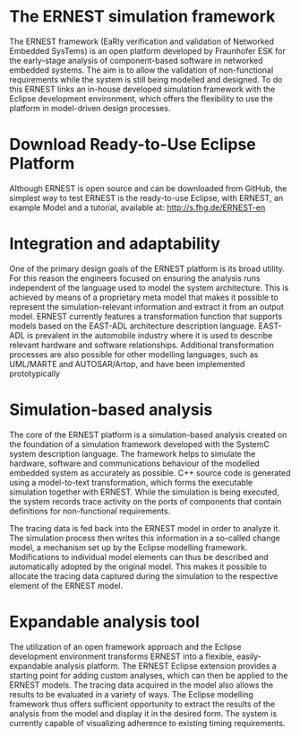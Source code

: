 # The ERNEST simulation framework
The ERNEST framework (EaRly verification and validation of Networked Embedded SysTems) is an open platform developed by Fraunhofer ESK for the early-stage analysis of component-based software in networked embedded systems. The aim is to allow the validation of non-functional requirements while the system is still being modelled and designed. To do this ERNEST links an in-house developed simulation framework with the Eclipse development environment, which offers the flexibility to use the platform in model-driven design processes.

# Download Ready-to-Use Eclipse Platform
Although ERNEST is open source and can be downloaded from GitHub, the simplest way to test ERNEST is the ready-to-use Eclipse, with ERNEST, an example Model and a tutorial, available at:
http://s.fhg.de/ERNEST-en

# Integration and adaptability
One of the primary design goals of the ERNEST platform is its broad utility. For this reason the engineers focused on ensuring the analysis runs independent of the language used to model the system architecture. This is achieved by means of a proprietary meta model that makes it possible to represent the simulation-relevant information and extract it from an output model. ERNEST currently features a transformation function that supports models based on the EAST-ADL architecture description language. EAST-ADL is prevalent in the automobile industry where it is used to describe relevant hardware and software relationships. Additional transformation processes are also possible for other modelling languages, such as UML/MARTE and AUTOSAR/Artop, and have been implemented prototypically

# Simulation-based analysis
The core of the ERNEST platform is a simulation-based analysis created on the foundation of a simulation framework developed with the SystemC system description language. The framework helps to simulate the hardware, software and communications behaviour of the modelled embedded system as accurately as possible. C++ source code is generated using a model-to-text transformation, which forms the executable simulation together with ERNEST. While the simulation is being executed, the system records trace activity on the ports of components that contain definitions for non-functional requirements.

The tracing data is fed back into the ERNEST model in order to analyze it. The simulation process then writes this information in a so-called change model, a mechanism set up by the Eclipse modelling framework. Modifications to individual model elements can thus be described and automatically adopted by the original model. This makes it possible to allocate the tracing data captured during the simulation to the respective element of the ERNEST model.

# Expandable analysis tool
The utilization of an open framework approach and the Eclipse development environment transforms ERNEST into a flexible, easily-expandable analysis platform. The ERNEST Eclipse extension provides a starting point for adding custom analyses, which can then be applied to the ERNEST models. The tracing data acquired in the model also allows the results to be evaluated in a variety of ways. The Eclipse modelling framework thus offers sufficient opportunity to extract the results of the analysis from the model and display it in the desired form. The system is currently capable of visualizing adherence to existing timing requirements.

